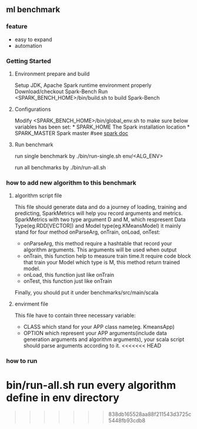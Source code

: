 ## ml benchmark

### feature
* easy to expand
* automation


### Getting Started

1. Environment prepare and build

    Setup JDK, Apache Spark runtime environment properly
    Download/checkout Spark-Bench
    Run <SPARK_BENCH_HOME>/bin/build.sh to build Spark-Bench


2. Configurations

    Modify <SPARK_BENCH_HOME>/bin/global_env.sh to make sure below variables has been set: 
        * SPARK_HOME The Spark installation location
        * SPARK_MASTER Spark master  #see [spark doc](https://spark.apache.org/docs/latest/submitting-applications.html)


3. Run benchmark
    
    run single benchmark by
       ./bin/run-single.sh env/<ALG_ENV>

    run all benchmarks by
       ./bin/run-all.sh

    
    



### how to add new algorithm to this benchmark
1. algorithm script file

    This file should generate data and do a journey of loading, training and predicting, SparkMetrics will help you record  arguments and metrics.
    SparkMetrics with two type argument D and M, which respresent Data Type(eg.RDD[VECTOR]) and Model type(eg.KMeansModel)
    it mainly stand for four method onParseArg, onTrain, onLoad, onTest:
    * onParseArg, this method require a hashtable that record your algorithm arguments. This arguments will be used when output
    * onTrain, this function help to measure train time.It require code block that train your Model which type is M, this method return trained model.
    * onLoad, this function just like onTrain
    * onTest, this function just like onTrain

    Finally, you should put it under benchmarks/src/main/scala


2. envirment file

    This file have to contain three necessary variable:
    * CLASS  which stand for your APP class name(eg. KmeansApp)
    * OPTION which represent your APP arguments(include data generation arguments and algorithm arguments), your scala script should parse arguments according to
    it.
<<<<<<< HEAD


### how to run
bin/run-all.sh     run every algorithm define in env directory
=======
>>>>>>> 838db165528aa88f211543d3725c5448fb93cdb8
